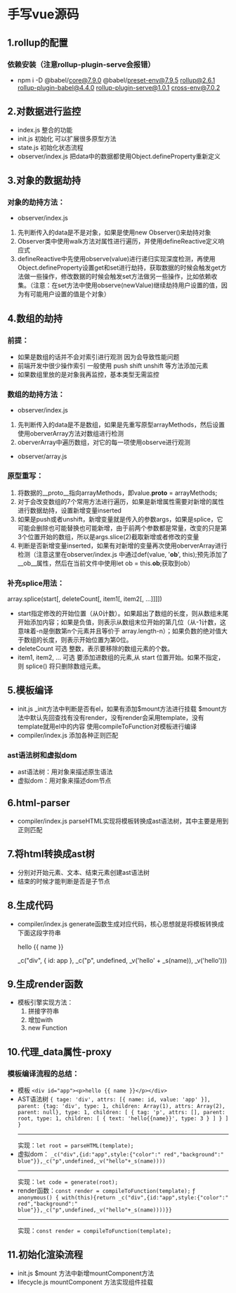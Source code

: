 # 手写vue源码
## 1.rollup的配置
### 依赖安装（注意rollup-plugin-serve会报错）
- npm i -D @babel/core@7.9.0 @babel/preset-env@7.9.5 rollup@2.6.1 rollup-plugin-babel@4.4.0 rollup-plugin-serve@1.0.1 cross-env@7.0.2

## 2.对数据进行监控
- index.js 整合的功能
- init.js 初始化 可以扩展很多原型方法
- state.js 初始化状态流程
- observer/index.js
  把data中的数据都使用Object.defineProperty重新定义

## 3.对象的数据劫持
### 对象的劫持方法：
- observer/index.js 
1. 先判断传入的data是不是对象，如果是使用new Observer()来劫持对象
2. Observer类中使用walk方法对属性进行遍历，并使用defineReactive定义响应式
3. defineReactive中先使用observe(value)进行递归实现深度检测，再使用Object.defineProperty设置get和set进行劫持，获取数据的时候会触发get方法做一些操作，修改数据的时候会触发set方法做另一些操作，比如依赖收集。（注意：在set方法中使用observe(newValue)继续劫持用户设置的值，因为有可能用户设置的值是个对象）

## 4.数组的劫持
### 前提：
- 如果是数组的话并不会对索引进行观测 因为会导致性能问题
- 前端开发中很少操作索引 一般使用 push shift unshift 等方法添加元素
- 如果数组里放的是对象我再监控，基本类型无需监控
### 数组的劫持方法：
- observer/index.js 
1. 先判断传入的data是不是数组，如果是先重写原型arrayMethods，然后设置使用oberverArray方法对数组进行检测
2. oberverArray中遍历数组，对它的每一项使用observe进行观测
- observer/array.js 
### 原型重写：
1. 将数据的__proto__指向arrayMethods，即value.__proto__ = arrayMethods;
2. 对于会改变数组的7个常用方法进行遍历，如果是新增属性需要对新增的属性进行数据劫持，设置新增变量inserted
3. 如果是push或者unshift，新增变量就是传入的参数args，如果是splice，它可能会删除也可能替换也可能新增，由于前两个参数都是常量，改变的只是第3个位置开始的数组，所以是args.slice(2)截取新增或者修改的变量
4. 判断是否新增变量inserted，如果有对新增的变量再次使用oberverArray进行检测（注意这里在observer/index.js 中通过def(value, '__ob__', this);预先添加了__ob__属性，然后在当前文件中使用let ob = this.__ob__;获取到ob）
### 补充splice用法：
array.splice(start[, deleteCount[, item1[, item2[, ...]]]])
- start​ 指定修改的开始位置（从0计数）。如果超出了数组的长度，则从数组末尾开始添加内容；如果是负值，则表示从数组末位开始的第几位（从-1计数，这意味着-n是倒数第n个元素并且等价于 array.length-n）；如果负数的绝对值大于数组的长度，则表示开始位置为第0位。
- deleteCount 可选  整数，表示要移除的数组元素的个数。
- item1, item2, ... 可选 要添加进数组的元素,从 start 位置开始。如果不指定，则 splice() 将只删除数组元素。

## 5.模板编译
- init.js 
  _init方法中判断是否有el，如果有添加$mount方法进行挂载
  $mount方法中默认先回查找有没有render，没有render会采用template，没有template就用el中的内容
  使用compileToFunction对模板进行编译
- compiler/index.js 
  添加各种正则匹配
### ast语法树和虚拟dom
- ast语法树：用对象来描述原生语法  
- 虚拟dom：用对象来描述dom节点

## 6.html-parser
- compiler/index.js 
  parseHTML实现将模板转换成ast语法树，其中主要是用到正则匹配

## 7.将html转换成ast树
- 分别对开始元素、文本、结束元素创建ast语法树
- 结束的时候才能判断是否是子节点

## 8.生成代码
- compiler/index.js 
  generate函数生成对应代码，核心思想就是将模板转换成 下面这段字符串
  <div id="app"><p>hello {{ name }}</p></div>
  _c("div", { id: app }, _c("p", undefined, _v('hello' + _s(name)), _v('hello')))

## 9.生成render函数
- 模板引擎实现方法：
   1. 拼接字符串 
   2. 增加with 
   3. new Function

## 10.代理_data属性-proxy
### 模板编译流程的总结：
- 模板
  `<div id="app"><p>hello {{ name }}</p></div>`
- AST语法树
  `
    {
      tage: 'div',
      attrs: [{ name: id, value: 'app' }],
      parent: {tag: 'div', type: 1, children: Array(1), attrs: Array(2), parent: null},
      type: 1,
      children: [
        {
          tag: 'p',
          attrs: [],
          parent: root,
          type: 1,
          children: [
            {
              text: 'hello{{name}}',
              type: 3
            }
          ]
        }
      ]
    }
  `
  ******************************
  实现：`let root = parseHTML(template);`
- 虚拟dom：
  `_c("div",{id:"app",style:{"color":" red","background":" blue"}},_c("p",undefined,_v("hello"+_s(name))))`
  ******************************
  实现：`let code = generate(root);`
- render函数：`const render = compileToFunction(template);`
  `ƒ anonymous() { with(this){return _c("div",{id:"app",style:{"color":" red","background":" blue"}},_c("p",undefined,_v("hello"+_s(name))))}}`  
  ******************************
  实现：`const render = compileToFunction(template);`

## 11.初始化渲染流程
- init.js 
  $mount 方法中新增mountComponent方法
- lifecycle.js
  mountComponent 方法实现组件挂载